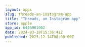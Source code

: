 ```yaml
---
layout: apps
slug: threads-an-instagram-app
title: "Threads, an Instagram app"
store: apple
app_id: 6446901002
date: 2024-03-18T15:36:41Z
published: 2023-12-14T08:00:00Z
---
```

